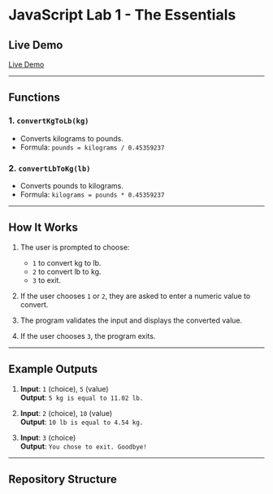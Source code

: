 # JavaScript Lab 1 - The Essentials

## Live Demo
[Live Demo](https://shubham03122004.github.io/java1/)

---

## Functions

### 1. `convertKgToLb(kg)`
- Converts kilograms to pounds.
- Formula: `pounds = kilograms / 0.45359237`

### 2. `convertLbToKg(lb)`
- Converts pounds to kilograms.
- Formula: `kilograms = pounds * 0.45359237`

---

## How It Works
1. The user is prompted to choose:
   - `1` to convert kg to lb.
   - `2` to convert lb to kg.
   - `3` to exit.

2. If the user chooses `1` or `2`, they are asked to enter a numeric value to convert.

3. The program validates the input and displays the converted value.

4. If the user chooses `3`, the program exits.

---

## Example Outputs
1. **Input**: `1` (choice), `5` (value)  
   **Output**: `5 kg is equal to 11.02 lb.`

2. **Input**: `2` (choice), `10` (value)  
   **Output**: `10 lb is equal to 4.54 kg.`

3. **Input**: `3` (choice)  
   **Output**: `You chose to exit. Goodbye!`

---

## Repository Structure
